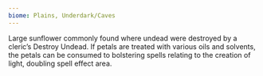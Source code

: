 ```yaml
---
biome: Plains, Underdark/Caves
---
```

Large sunflower commonly found where undead were destroyed by a cleric’s Destroy Undead. If petals are treated with various oils and solvents, the petals can be consumed to bolstering spells relating to the creation of light, doubling spell effect area. 

